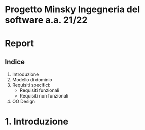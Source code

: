 # Progetto Minsky Ingegneria del software a.a. 21/22
# Report
## Indice
1. Introduzione
2. Modello di dominio
3. Requisiti specifici:
   - Requisiti funzionali
   - Requisiti non funzionali
4. OO Design



# 1. Introduzione

